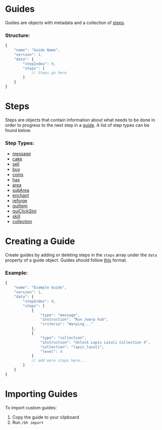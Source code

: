 # Guides
Guides are objects with metadata and a collection of [steps](https://github.com/LilFroggy/BingoHelper-Guide-Creation-Process/blob/master/README.md#steps).

### Structure:
```js
{
    "name": "Guide Name",
    "version": 1,
    "data": {
        "stepIndex": 0,
        "steps": [
            // Steps go here
        ]
    }
}
```

# Steps
Steps are objects that contain information about what needs to be done in order to progress to the next step in a [guide](https://github.com/LilFroggy/BingoHelper-Guide-Creation-Process/blob/master/README.md#Guides). A list of step types can be found below.

### Step Types:
- [message](https://github.com/LilFroggy/BingoHelper-Guide-Creation-Process/blob/master/steps/message.md#message-step)
- [cake](https://github.com/LilFroggy/BingoHelper-Guide-Creation-Process/blob/master/steps/cake.md#cake-step)
- [sell](https://github.com/LilFroggy/BingoHelper-Guide-Creation-Process/blob/master/steps/sell.md#sell-step)
- [buy](https://github.com/LilFroggy/BingoHelper-Guide-Creation-Process/blob/master/steps/buy.md#buy-step)
- [coins](https://github.com/LilFroggy/BingoHelper-Guide-Creation-Process/blob/master/steps/coins.md#coins-step)
- [has](https://github.com/LilFroggy/BingoHelper-Guide-Creation-Process/blob/master/steps/has.md#has-step)
- [area](https://github.com/LilFroggy/BingoHelper-Guide-Creation-Process/blob/master/steps/area.md#area-step)
- [subArea](https://github.com/LilFroggy/BingoHelper-Guide-Creation-Process/blob/master/steps/subArea.md#subarea-step)
- [enchant](https://github.com/LilFroggy/BingoHelper-Guide-Creation-Process/blob/master/steps/enchant.md#enchant-step)
- [reforge](https://github.com/LilFroggy/BingoHelper-Guide-Creation-Process/blob/master/steps/reforge.md#reforge-step)
- [guiItem](https://github.com/LilFroggy/BingoHelper-Guide-Creation-Process/blob/master/steps/guiItem.md#guiitem-step)
- [guiClickSlot](https://github.com/LilFroggy/BingoHelper-Guide-Creation-Process/blob/master/steps/guiClickSlot.md#guiclickslot-step)
- [skill](https://github.com/LilFroggy/BingoHelper-Guide-Creation-Process/blob/master/steps/skill.md#skill-step)
- [collection](https://github.com/LilFroggy/BingoHelper-Guide-Creation-Process/blob/master/steps/collection.md#collection-step)

# Creating a Guide
Create guides by adding or deleting steps in the ``steps`` array under the ``data`` property of a guide object. Guides should follow [this](https://github.com/LilFroggy/BingoHelper-Guide-Creation-Process/blob/master/README.md###Structure) format.

### Example:
```js
{
    "name": "Example Guide",
    "version": 1,
    "data": {
        "stepIndex": 0,
        "steps": [
            {
                "type": "message",
                "instruction": "Run /warp hub",
                "criteria": "Warping..."
            },
            {
                "type": "collection",
                "instruction": "Unlock Lapis Lazuli Collection 4",
                "collection": "lapis_lazuli",
                "level": 4
            }
            // add more steps here...
        ]
    }
}
```
# Importing Guides
To import custom guides:
1. Copy the guide to your clipboard
2. Run ``/bh import``
